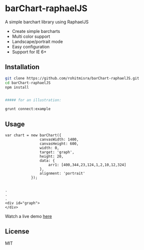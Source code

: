 barChart-raphaelJS
==================

A simple barchart library using RaphaelJS

  - Create simple barcharts
  - Multi color support
  - Landscape/portrait mode
  - Easy configuration
  - Support for IE 6+




Installation
--------------

```sh
git clone https://github.com/rohitmisra/barChart-raphaelJS.git
cd barChart-raphaelJS
npm install


##### for an illustration:

grunt connect:example

```

Usage
-----

```
var chart = new barChart({
                canvasWidth: 1400,
                canvasHeight: 600,
                width: 0,
                target: 'graph',
                height: 20,
                data: {
                    arr1: [400,344,23,124,1,2,10,12,324]
                },
                alignment: 'portrait'
            });


.
.
.
<div id="graph">
</div>

```

Watch a live demo [here](http://rohitmisra.de/barChart.html)

License
----

MIT


